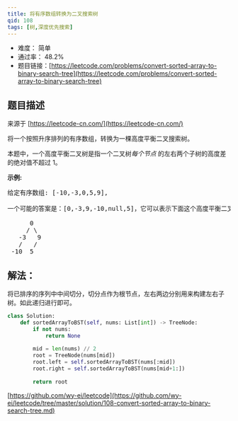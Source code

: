 ```yaml
---
title: 将有序数组转换为二叉搜索树
qid: 108
tags: [树,深度优先搜索]
---
```



- 难度： 简单
- 通过率： 48.2%
- 题目链接：[https://leetcode.com/problems/convert-sorted-array-to-binary-search-tree](https://leetcode.com/problems/convert-sorted-array-to-binary-search-tree)


## 题目描述

来源于 [https://leetcode-cn.com/](https://leetcode-cn.com/)

<p>将一个按照升序排列的有序数组，转换为一棵高度平衡二叉搜索树。</p>

<p>本题中，一个高度平衡二叉树是指一个二叉树<em>每个节点&nbsp;</em>的左右两个子树的高度差的绝对值不超过 1。</p>

<p><strong>示例:</strong></p>

<pre>给定有序数组: [-10,-3,0,5,9],

一个可能的答案是：[0,-3,9,-10,null,5]，它可以表示下面这个高度平衡二叉搜索树：

      0
     / \
   -3   9
   /   /
 -10  5
</pre>


## 解法：

将已排序的序列中中间切分，切分点作为根节点，左右两边分别用来构建左右子树。如此递归进行即可。

```python
class Solution:
    def sortedArrayToBST(self, nums: List[int]) -> TreeNode:
        if not nums:
            return None
        
        mid = len(nums) // 2
        root = TreeNode(nums[mid])
        root.left = self.sortedArrayToBST(nums[:mid])
        root.right = self.sortedArrayToBST(nums[mid+1:])
        
        return root
```

[https://github.com/wy-ei/leetcode](https://github.com/wy-ei/leetcode/tree/master/solution/108-convert-sorted-array-to-binary-search-tree.md)